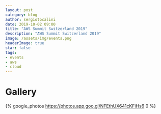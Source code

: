 ```yaml
---
layout: post
category: blog
author: sergiotocalini
date: 2019-10-02 09:00
title: "AWS Summit Switzerland 2019"
description: "AWS Summit Switzerland 2019"
image: /assets/img/events.png
headerImage: true
star: false
tags:
- events
- aws
- cloud
---
```


# Gallery

{% google_photos https://photos.app.goo.gl/NFEthUX641cKFiHs6 0 %}
